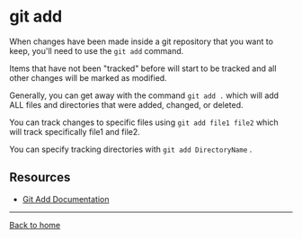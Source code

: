 # git add

When changes have been made inside a git repository that you want to keep, you'll need to use the `git add` command.

Items that have not been "tracked" before will start to be tracked and all other changes will be marked as modified.

Generally, you can get away with the command `git add .` which will add ALL files and directories that were added, changed, or deleted. 

You can track changes to specific files using `git add file1 file2` which will track specifically file1 and file2. 

You can specify tracking directories with `git add DirectoryName` . 
## Resources

- [Git Add Documentation](https://git-scm.com/docs/git-add)

---

[Back to home](../README.md")